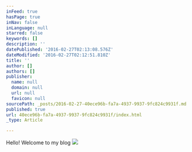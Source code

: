 ```yaml
---
inFeed: true
hasPage: true
inNav: false
inLanguage: null
starred: false
keywords: []
description: ''
datePublished: '2016-02-27T02:13:08.576Z'
dateModified: '2016-02-27T02:12:51.810Z'
title: ''
author: []
authors: []
publisher:
  name: null
  domain: null
  url: null
  favicon: null
sourcePath: _posts/2016-02-27-40ece96b-fa7a-4937-9937-9fc824c9931f.md
published: true
url: 40ece96b-fa7a-4937-9937-9fc824c9931f/index.html
_type: Article

---
```

Hello! Welcome to my blog
![](https://the-grid-user-content.s3-us-west-2.amazonaws.com/9f3c12ea-b349-4033-9f39-03c4a2693b60.JPG)